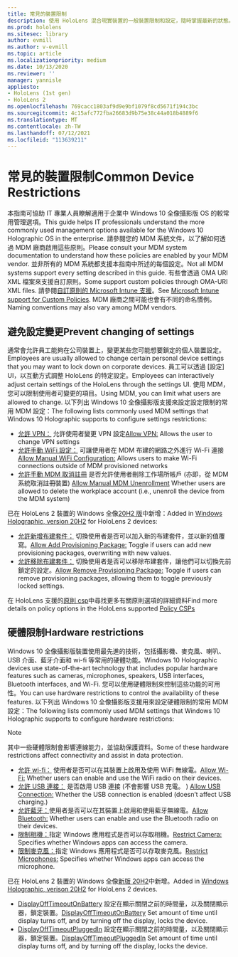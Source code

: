 ```yaml
---
title: 常見的裝置限制
description: 使用 HoloLens 混合現實裝置的一般裝置限制和設定，隨時掌握最新的狀態。
ms.prod: hololens
ms.sitesec: library
author: evmill
ms.author: v-evmill
ms.topic: article
ms.localizationpriority: medium
ms.date: 10/13/2020
ms.reviewer: ''
manager: yannisle
appliesto:
- HoloLens (1st gen)
- HoloLens 2
ms.openlocfilehash: 769cacc1803af9d9e9bf1079f8cd5671f194c3bc
ms.sourcegitcommit: 4c15afc772fba26683d9b75e38c44a018b4889f6
ms.translationtype: MT
ms.contentlocale: zh-TW
ms.lasthandoff: 07/12/2021
ms.locfileid: "113639211"
---
```

# <a name="common-device-restrictions"></a><span data-ttu-id="43f85-103">常見的裝置限制</span><span class="sxs-lookup"><span data-stu-id="43f85-103">Common Device Restrictions</span></span> 

<span data-ttu-id="43f85-104">本指南可協助 IT 專業人員瞭解適用于企業中 Windows 10 全像攝影版 OS 的較常用管理選項。</span><span class="sxs-lookup"><span data-stu-id="43f85-104">This guide helps IT professionals understand the more commonly used management options available for the Windows 10 Holographic OS in the enterprise.</span></span> <span data-ttu-id="43f85-105">請參閱您的 MDM 系統文件，以了解如何透過 MDM 廠商啟用這些原則。</span><span class="sxs-lookup"><span data-stu-id="43f85-105">Please consult your MDM system documentation to understand how these policies are enabled by your MDM vendor.</span></span> <span data-ttu-id="43f85-106">並非所有的 MDM 系統都支援本指南中所述的每個設定。</span><span class="sxs-lookup"><span data-stu-id="43f85-106">Not all MDM systems support every setting described in this guide.</span></span> <span data-ttu-id="43f85-107">有些會透過 OMA URI XML 檔案來支援自訂原則。</span><span class="sxs-lookup"><span data-stu-id="43f85-107">Some support custom policies through OMA-URI XML files.</span></span> <span data-ttu-id="43f85-108">請參閱[自訂原則的 Microsoft Intune 支援](/mem/intune/configuration/custom-settings-windows-10)。</span><span class="sxs-lookup"><span data-stu-id="43f85-108">See [Microsoft Intune support for Custom Policies](/mem/intune/configuration/custom-settings-windows-10).</span></span> <span data-ttu-id="43f85-109">MDM 廠商之間可能也會有不同的命名慣例。</span><span class="sxs-lookup"><span data-stu-id="43f85-109">Naming conventions may also vary among MDM vendors.</span></span>

## <a name="prevent-changing-of-settings"></a><span data-ttu-id="43f85-110">避免設定變更</span><span class="sxs-lookup"><span data-stu-id="43f85-110">Prevent changing of settings</span></span>
<span data-ttu-id="43f85-111">通常會允許員工能夠在公司裝置上，變更某些您可能想要鎖定的個人裝置設定。</span><span class="sxs-lookup"><span data-stu-id="43f85-111">Employees are usually allowed to change certain personal device settings that you may want to lock down on corporate devices.</span></span> <span data-ttu-id="43f85-112">員工可以透過 [設定] UI，以互動方式調整 HoloLens 的特定設定。</span><span class="sxs-lookup"><span data-stu-id="43f85-112">Employees can interactively adjust certain settings of the HoloLens through the settings UI.</span></span> <span data-ttu-id="43f85-113">使用 MDM，您可以限制使用者可變更的項目。</span><span class="sxs-lookup"><span data-stu-id="43f85-113">Using MDM, you can limit what users are allowed to change.</span></span> <span data-ttu-id="43f85-114">以下列出 Windows 10 全像攝影版支援來設定設定限制的常用 MDM 設定：</span><span class="sxs-lookup"><span data-stu-id="43f85-114">The following lists commonly used MDM settings that Windows 10 Holographic supports to configure settings restrictions:</span></span>
-   <span data-ttu-id="43f85-115">[允許 VPN：](/windows/client-management/mdm/policy-csp-settings#settings-allowvpn) 允許使用者變更 VPN 設定</span><span class="sxs-lookup"><span data-stu-id="43f85-115">[Allow VPN:](/windows/client-management/mdm/policy-csp-settings#settings-allowvpn) Allows the user to change VPN settings</span></span>
-   <span data-ttu-id="43f85-116">[允許手動 WiFi 設定：](/windows/client-management/mdm/policy-csp-wifi#wifi-allowmanualwificonfiguration) 可讓使用者在 MDM 布建的網路之外進行 Wi-Fi 連接</span><span class="sxs-lookup"><span data-stu-id="43f85-116">[Allow Manual WiFi Configuration:](/windows/client-management/mdm/policy-csp-wifi#wifi-allowmanualwificonfiguration) Allows users to make Wi-Fi connections outside of MDM provisioned networks</span></span>
-   <span data-ttu-id="43f85-117">[允許手動 MDM 取消註冊](/windows/client-management/mdm/policy-csp-experience#experience-allowmanualmdmunenrollment) 是否允許使用者刪除工作場所帳戶 (亦即，從 MDM 系統取消註冊裝置) </span><span class="sxs-lookup"><span data-stu-id="43f85-117">[Allow Manual MDM Unenrollment](/windows/client-management/mdm/policy-csp-experience#experience-allowmanualmdmunenrollment) Whether users are allowed to delete the workplace account (i.e., unenroll the device from the MDM system)</span></span>

<span data-ttu-id="43f85-118">已在 HoloLens 2 裝置的 Windows 全像[20H2 版](hololens-release-notes.md#windows-holographic-version-20h2)中新增：</span><span class="sxs-lookup"><span data-stu-id="43f85-118">Added in [Windows Holographic, version 20H2](hololens-release-notes.md#windows-holographic-version-20h2) for HoloLens 2 devices:</span></span>
- <span data-ttu-id="43f85-119">[允許新增布建套件：](/windows/client-management/mdm/policy-csp-security#security-allowaddprovisioningpackage) 切換使用者是否可以加入新的布建套件，並以新的值覆寫。</span><span class="sxs-lookup"><span data-stu-id="43f85-119">[Allow Add Provisioning Package:](/windows/client-management/mdm/policy-csp-security#security-allowaddprovisioningpackage) Toggle if users can add new provisioning packages, overwriting with new values.</span></span>
- <span data-ttu-id="43f85-120">[允許移除布建套件：](/windows/client-management/mdm/policy-csp-security#security-allowremoveprovisioningpackage) 切換使用者是否可以移除布建套件，讓他們可以切換先前鎖定的設定。</span><span class="sxs-lookup"><span data-stu-id="43f85-120">[Allow Remove Provisioning Package:](/windows/client-management/mdm/policy-csp-security#security-allowremoveprovisioningpackage) Toggle if users can remove provisioning packages, allowing them to toggle previously locked settings.</span></span>

<span data-ttu-id="43f85-121">在 HoloLens 支援的[原則 csp](/windows/client-management/mdm/policy-csps-supported-by-hololens2)中尋找更多有關原則選項的詳細資料</span><span class="sxs-lookup"><span data-stu-id="43f85-121">Find more details on policy options in the HoloLens supported [Policy CSPs](/windows/client-management/mdm/policy-csps-supported-by-hololens2)</span></span>

## <a name="hardware-restrictions"></a><span data-ttu-id="43f85-122">硬體限制</span><span class="sxs-lookup"><span data-stu-id="43f85-122">Hardware restrictions</span></span>
<span data-ttu-id="43f85-123">Windows 10 全像攝影版裝置使用最先進的技術，包括攝影機、麥克風、喇叭、USB 介面、藍牙介面和 wi-fi 等常用的硬體功能。</span><span class="sxs-lookup"><span data-stu-id="43f85-123">Windows 10 Holographic devices use state-of-the-art technology that includes popular hardware features such as cameras, microphones, speakers, USB interfaces, Bluetooth interfaces, and Wi-Fi.</span></span> <span data-ttu-id="43f85-124">您可以使用硬體限制來控制這些功能的可用性。</span><span class="sxs-lookup"><span data-stu-id="43f85-124">You can use hardware restrictions to control the availability of these features.</span></span>
<span data-ttu-id="43f85-125">以下列出 Windows 10 全像攝影版支援用來設定硬體限制的常用 MDM 設定：</span><span class="sxs-lookup"><span data-stu-id="43f85-125">The following lists commonly used MDM settings that Windows 10 Holographic supports to configure hardware restrictions:</span></span>

> [!NOTE]
> <span data-ttu-id="43f85-126">其中一些硬體限制會影響連線能力，並協助保護資料。</span><span class="sxs-lookup"><span data-stu-id="43f85-126">Some of these hardware restrictions affect connectivity and assist in data protection.</span></span>

-   <span data-ttu-id="43f85-127">[允許 wi-fi：](/windows/client-management/mdm/policy-csp-wifi#wifi-allowwifi) 使用者是否可以在其裝置上啟用及使用 WiFi 無線電。</span><span class="sxs-lookup"><span data-stu-id="43f85-127">[Allow Wi-Fi:](/windows/client-management/mdm/policy-csp-wifi#wifi-allowwifi) Whether users can enable and use the WiFi radio on their devices.</span></span>
-   <span data-ttu-id="43f85-128">[允許 USB 連接：](/windows/client-management/mdm/policy-csp-connectivity#connectivity-allowusbconnection) 是否啟用 USB 連接 (不會影響 USB 充電。 ) </span><span class="sxs-lookup"><span data-stu-id="43f85-128">[Allow USB Connection:](/windows/client-management/mdm/policy-csp-connectivity#connectivity-allowusbconnection) Whether the USB connection is enabled (doesn’t affect USB charging.)</span></span>
-   <span data-ttu-id="43f85-129">[允許藍牙：](/windows/client-management/mdm/policy-csp-connectivity#connectivity-allowbluetooth)使用者是否可以在其裝置上啟用和使用藍牙無線電。</span><span class="sxs-lookup"><span data-stu-id="43f85-129">[Allow Bluetooth:](/windows/client-management/mdm/policy-csp-connectivity#connectivity-allowbluetooth) Whether users can enable and use the Bluetooth radio on their devices.</span></span>
-   <span data-ttu-id="43f85-130">[限制相機：](/windows/client-management/mdm/policy-csp-privacy#privacy-letappsaccesscamera)指定 Windows 應用程式是否可以存取相機。</span><span class="sxs-lookup"><span data-stu-id="43f85-130">[Restrict Camera:](/windows/client-management/mdm/policy-csp-privacy#privacy-letappsaccesscamera) Specifies whether Windows apps can access the camera.</span></span>
-   <span data-ttu-id="43f85-131">[限制麥克風：](/windows/client-management/mdm/policy-csp-privacy#privacy-letappsaccessmicrophone)指定 Windows 應用程式是否可以存取麥克風。</span><span class="sxs-lookup"><span data-stu-id="43f85-131">[Restrict Microphones:](/windows/client-management/mdm/policy-csp-privacy#privacy-letappsaccessmicrophone) Specifies whether Windows apps can access the microphone.</span></span>

<span data-ttu-id="43f85-132">已在 HoloLens 2 裝置的 Windows 全像[新版 20H2](hololens-release-notes.md#windows-holographic-version-20h2)中新增。</span><span class="sxs-lookup"><span data-stu-id="43f85-132">Added in [Windows Holographic, verison 20H2](hololens-release-notes.md#windows-holographic-version-20h2) for HoloLens 2 devices.</span></span> 
- <span data-ttu-id="43f85-133">[DisplayOffTimeoutOnBattery](/windows/client-management/mdm/policy-csp-power#power-displayofftimeoutonbattery) 設定在顯示關閉之前的時間量，以及關閉顯示器，鎖定裝置。</span><span class="sxs-lookup"><span data-stu-id="43f85-133">[DisplayOffTimeoutOnBattery](/windows/client-management/mdm/policy-csp-power#power-displayofftimeoutonbattery) Set amount of time until display turns off, and by turning off the display, locks the device.</span></span> 
- <span data-ttu-id="43f85-134">[DisplayOffTimeoutPluggedIn](/windows/client-management/mdm/policy-csp-power#power-displayofftimeoutpluggedin) 設定在顯示關閉之前的時間量，以及關閉顯示器，鎖定裝置。</span><span class="sxs-lookup"><span data-stu-id="43f85-134">[DisplayOffTimeoutPluggedIn](/windows/client-management/mdm/policy-csp-power#power-displayofftimeoutpluggedin) Set amount of time until display turns off, and by turning off the display, locks the device.</span></span> 
